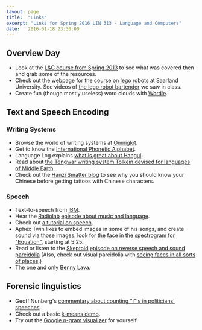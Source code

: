 ```yaml
---
layout: page
title:  "Links"
excerpt: "Links for Spring 2016 LIN 313 - Language and Computers"
date:   2016-01-18 23:30:00
---
```


## Overview Day

- Look at the [L&C course from Spring 2013](http://lnc-s13.utcompling.com) to see what was covered then and grab some of the resources.
- Check out the webpage for [the course on lego robots](http://www.coli.uni-saarland.de/courses/lego-04/) at Saarland University. See videos of [the lego robot bartender](http://www.coli.uni-saarland.de/courses/lego-04/page.php?id=barkeeper) we saw in class.
- Create fun (though mostly useless) word clouds with [Wordle](http://www.wordle.net/).

## Text and Speech Encoding


### Writing Systems

- Browse the world of writing systems at [Omniglot](http://www.omniglot.com/).
- Get to know the [International Phonetic Alphabet](http://web.uvic.ca/ling/resources/ipa/charts/IPAlab/IPAlab.htm).
- Language Log explains [what is great about Hangul](http://itre.cis.upenn.edu/~myl/languagelog/archives/002529.html).
- Read about [the Tengwar writing system Tolkein devised for languages of Middle Earth](http://en.wikipedia.org/wiki/Tengwar).
- Check out the [Hanzi Smatter blog](http://hanzismatter.com/) to see why you should know your Chinese before getting tattoos with Chinese characters.

### Speech

- Text-to-speech from [IBM](http://www.research.ibm.com/tts/).
- Hear the [Radiolab](http://www.wnyc.org/shows/radiolab/) [episode about music and language](http://www.wnyc.org/shows/radiolab/episodes/2006/04/21).
- Check out [a tutorial on speech](http://web.archive.org/web/20061016180716/www.ling.lu.se/research/speechtutorial/tutorial.html).
- Aphex Twin likes to embed images in some of his songs, and create sound via those images. look for the face in [the spectrogram for "Equation"](https://www.youtube.com/watch?v=M9xMuPWAZW8), starting at 5:25.
- Read or listen to the [Skeptoid](http://skeptoid.com/) [episode on reverse speech and sound pareidolia](http://skeptoid.com/episodes/4105#) (Also, check out visual pareidolia with [seeing faces in all sorts of places](http://facesinplaces.blogspot.com/).)
- The one and only [Benny Lava](https://www.youtube.com/watch?v=sdyC1BrQd6g).

## Forensic linguistics

- Geoff Nunberg's [commentary about counting "I"'s in politicians' speeches](http://people.ischool.berkeley.edu/~nunberg/countingwords.html).
- Check out a basic [k-means demo](http://util.io/k-means).
- Try out the [Google n-gram visualizer](https://books.google.com/ngrams/) for yourself.
  
